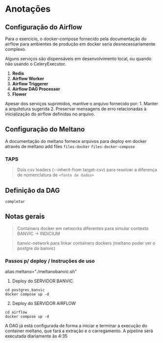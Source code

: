 # Anotações

## Configuração do Airflow

Para o exercício, o docker-compose fornecido pela documentação do airflow para ambientes de produção em docker seria desnecessariamente complexo.

Alguns serviços são dispensáveis em desenvolvimento local, ou quando não usando o CeleryExecutor.

1. **Redis**
2. **Airflow Worker**
3. **Airflow Triggerer**
4. **Airflow DAG Processor**
5. **Flower**

Apesar dos serviços suprimidos, mantive o arquivo fornecido por:
    1. Manter a arquitetura sugerida
    2. Preservar mensagens de erro relacionadas à inicialização do airflow definidas no arquivo.


## Configuração do Meltano

A documentação do meltano fornece arquivos para deploy em docker através de meltano add files `files-docker` `files-docker-compose` 

### TAPS
 > Dois csv loaders (--inherit-from target-csv) para resolver a diferença de nomenclatura de ```<fonte de dados>```


## Definição da DAG
```
completar
```
## Notas gerais

> Containers docker em networks diferentes para simular contexto BANVIC -> INDICIUM

> banvic-network para linkar containers dockers (meltano poder ver o postgre do banvic)



### Passos p/ deploy / Instruções de uso 

alias meltano="./meltanobanvic.sh"

1. Deploy do SERVIDOR BANVIC
``` 
cd postgres_banvic 
docker compose up -d
```

2. Deploy do SERVIDOR AIRFLOW
```
cd airflow
docker compose up -d
```

A DAG já está configurada de forma a iniciar e terminar a execução do container meltano, que fará a extração e o carregamento. A pipeline será executada diariamente às 4:35